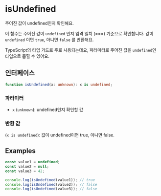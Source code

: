# isUndefined

주어진 값이 undefined인지 확인해요.

이 함수는 주어진 값이 `undefined` 인지 엄격 일치 (===) 기준으로 확인합니다.
값이 `undefined` 이면 `true`, 아니면 `false` 를 반환해요.

TypeScript의 타입 가드로 주로 사용되는데요, 파라미터로 주어진 값을 `undefined`인 타입으로 좁힐 수 있어요.

## 인터페이스

```typescript
function isUndefined(x: unknown): x is undefined;
```

### 파라미터 

- `x` (`unknown`): undefined인지 확인할 값

### 반환 값

(`x is undefined`): 값이 undefined이면 true, 아니면 false.

## Examples

```typescript
const value1 = undefined;
const value2 = null;
const value3 = 42;

console.log(isUndefined(value1)); // true
console.log(isUndefined(value2)); // false
console.log(isUndefined(value3)); // false
```
